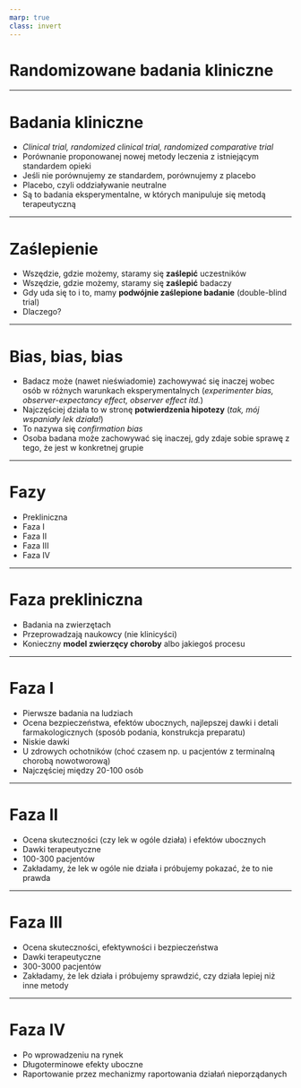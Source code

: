 ```yaml
---
marp: true
class: invert
---
```


# Randomizowane badania kliniczne

---

# Badania kliniczne

* _Clinical trial, randomized clinical trial, randomized comparative trial_
* Porównanie proponowanej nowej metody leczenia z istniejącym standardem opieki
* Jeśli nie porównujemy ze standardem, porównujemy z placebo
* Placebo, czyli oddziaływanie neutralne
* Są to badania eksperymentalne, w których manipuluje się metodą terapeutyczną
  
---

# Zaślepienie

* Wszędzie, gdzie możemy, staramy się **zaślepić** uczestników
* Wszędzie, gdzie możemy, staramy się **zaślepić** badaczy
* Gdy uda się to i to, mamy **podwójnie zaślepione badanie** (double-blind trial)
* Dlaczego?

---

# Bias, bias, bias

* Badacz może (nawet nieświadomie) zachowywać się inaczej wobec osób w różnych warunkach eksperymentalnych (_experimenter bias, observer-expectancy effect, observer effect itd._)
* Najczęściej działa to w stronę **potwierdzenia hipotezy** (_tak, mój wspaniały lek działa!_)
* To nazywa się _confirmation bias_
* Osoba badana może zachowywać się inaczej, gdy zdaje sobie sprawę z tego, że jest w konkretnej grupie

---

# Fazy

* Prekliniczna
* Faza I
* Faza II
* Faza III
* Faza IV

---

# Faza prekliniczna 

* Badania na zwierzętach
* Przeprowadzają naukowcy (nie klinicyści)
* Konieczny **model zwierzęcy choroby** albo jakiegoś procesu

---

# Faza I

* Pierwsze badania na ludziach
* Ocena bezpieczeństwa, efektów ubocznych, najlepszej dawki i detali farmakologicznych (sposób podania, konstrukcja preparatu)
* Niskie dawki
* U zdrowych ochotników (choć czasem np. u pacjentów z terminalną chorobą nowotworową)
* Najczęściej między 20-100 osób

---

# Faza II

* Ocena skuteczności (czy lek w ogóle działa) i efektów ubocznych
* Dawki terapeutyczne
* 100-300 pacjentów
* Zakładamy, że lek w ogóle nie działa i próbujemy pokazać, że to nie prawda

---

# Faza III

* Ocena skuteczności, efektywności i bezpieczeństwa
* Dawki terapeutyczne
* 300-3000 pacjentów
* Zakładamy, że lek działa i próbujemy sprawdzić, czy działa lepiej niż inne metody

---

# Faza IV

* Po wprowadzeniu na rynek
* Długoterminowe efekty uboczne
* Raportowanie przez mechanizmy raportowania działań nieporządanych